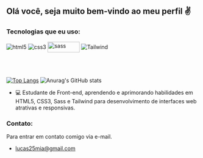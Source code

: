 ## Olá você, seja muito bem-vindo ao meu perfil ✌

### Tecnologias que eu uso:
<div style="display: inline_block">
<img align="center" alt="html5" src="https://img.shields.io/badge/HTML5-E34F26?style=for-the-badge&logo=html5&logoColor=white"> <img align="center" alt="css3" src="https://img.shields.io/badge/CSS3-1572B6?style=for-the-badge&logo=css3&logoColor=white"> <img align="center" alt="sass" width="84px" height="28px" src="https://cdn.icon-icons.com/icons2/2530/PNG/512/sass_button_icon_151921.png"> <img align="center" alt="Tailwind" src="https://img.shields.io/badge/Tailwind_CSS-38B2AC?style=for-the-badge&logo=tailwind-css&logoColor=white">
</div>

<br>
<br>
<br>


[![Top Langs](https://github-readme-stats.vercel.app/api/top-langs/?username=LucasLamarques&layout=compact)](https://github.com/anuraghazra/github-readme-stats)
![Anurag's GitHub stats](https://github-readme-stats.vercel.app/api?username=LucasLamarques&show_icons=true&theme=tokyonight)



- 💻 Estudante de Front-end, aprendendo e aprimorando habilidades em HTML5, CSS3, Sass e Tailwind para desenvolvimento de interfaces web atrativas e responsivas.</br>

### Contato:
Para entrar em contato comigo via e-mail.
- lucas25mia@gmail.com
